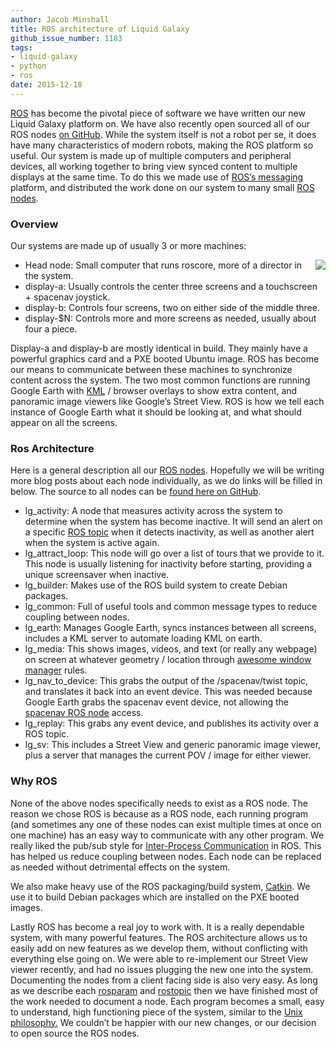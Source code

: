 ```yaml
---
author: Jacob Minshall
title: ROS architecture of Liquid Galaxy
github_issue_number: 1183
tags:
- liquid-galaxy
- python
- ros
date: 2015-12-18
---
```




[ROS](http://wiki.ros.org/ROS/Introduction) has become the pivotal piece of software we have written our new Liquid Galaxy platform on. We have also recently open sourced all of our ROS nodes [on GitHub](https://github.com/endpointcorp/lg_ros_nodes#liquid-galaxy). While the system itself is not a robot per se, it does have many characteristics of modern robots, making the ROS platform so useful.  Our system is made up of multiple computers and peripheral devices, all working together to bring view synced content to multiple displays at the same time. To do this we made use of [ROS’s messaging](http://wiki.ros.org/Messages) platform, and distributed the work done on our system to many small [ROS nodes](http://wiki.ros.org/Nodes).

### Overview

Our systems are made up of usually 3 or more machines:

<div class="separator" style="clear: both; text-align: center;"><a href="/blog/2015/12/ros-has-become-pivotal-piece-of/image-0-big.png" imageanchor="1" style="clear: right; float: right; margin-bottom: 1em; margin-left: 1em;"><img border="0" src="/blog/2015/12/ros-has-become-pivotal-piece-of/image-0.png"/></a></div>

- Head node: Small computer that runs roscore, more of a director in the system.
- display-a: Usually controls the center three screens and a touchscreen + spacenav joystick.
- display-b: Controls four screens, two on either side of the middle three.
- display-$N: Controls more and more screens as needed, usually about four a piece.

Display-a and display-b are mostly identical in build. They mainly have a powerful graphics card and a PXE booted Ubuntu image. ROS has become our means to communicate between these machines to synchronize content across the system. The two most common functions are running Google Earth with [KML](https://developers.google.com/kml/documentation/?hl=en) / browser overlays to show extra content, and panoramic image viewers like Google’s Street View. ROS is how we tell each instance of Google Earth what it should be looking at, and what should appear on all the screens.

### Ros Architecture

Here is a general description all our [ROS nodes](http://wiki.ros.org/Nodes).  Hopefully we will be writing more blog posts about each node individually, as we do links will be filled in below. The source to all nodes can be [found here on GitHub](https://github.com/endpointcorp/lg_ros_nodes).

- lg_activity: A node that measures activity across the system to determine when the system has become inactive. It will send an alert on a specific [ROS topic](http://wiki.ros.org/Topics) when it detects inactivity, as well as another alert when the system is active again.
- lg_attract_loop: This node will go over a list of tours that we provide to it. This node is usually listening for inactivity before starting, providing a unique screensaver when inactive.
- lg_builder: Makes use of the ROS build system to create Debian packages.
- lg_common: Full of useful tools and common message types to reduce coupling between nodes.
- lg_earth: Manages Google Earth, syncs instances between all screens, includes a KML server to automate loading KML on earth.
- lg_media: This shows images, videos, and text (or really any webpage) on screen at whatever geometry / location through [awesome window manager](http://awesome.naquadah.org/) rules.
- lg_nav_to_device: This grabs the output of the /spacenav/twist topic, and translates it back into an event device. This was needed because Google Earth grabs the spacenav event device, not allowing the [spacenav ROS node](http://wiki.ros.org/spacenav_node) access.
- lg_replay: This grabs any event device, and publishes its activity over a ROS topic.
- lg_sv: This includes a Street View and generic panoramic image viewer, plus a server that manages the current POV / image for either viewer.

### Why ROS

None of the above nodes specifically needs to exist as a ROS node. The reason we chose ROS is because as a ROS node, each running program (and sometimes any one of these nodes can exist multiple times at once on one machine) has an easy way to communicate with any other program. We really liked the pub/sub style for [Inter-Process Communication](https://en.wikipedia.org/wiki/Inter-process_communication) in ROS. This has helped us reduce coupling between nodes. Each node can be replaced as needed without detrimental effects on the system.

We also make heavy use of the ROS packaging/build system, [Catkin](http://wiki.ros.org/catkin/Tutorials). We use it to build Debian packages which are installed on the PXE booted images.

Lastly ROS has become a real joy to work with. It is a really dependable system, with many powerful features. The ROS architecture allows us to easily add on new features as we develop them, without conflicting with everything else going on.  We were able to re-implement our Street View viewer recently, and had no issues plugging the new one into the system. Documenting the nodes from a client facing side is also very easy. As long as we describe each [rosparam](http://wiki.ros.org/rosparam) and [rostopic](http://wiki.ros.org/rostopic) then we have finished most of the work needed to document a node. Each program becomes a small, easy to understand, high functioning piece of the system, similar to the [Unix philosophy.](https://en.wikipedia.org/wiki/Unix_philosophy) We couldn’t be happier with our new changes, or our decision to open source the ROS nodes.


